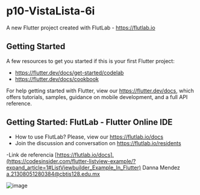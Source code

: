 # p10-VistaLista-6i

A new Flutter project created with FlutLab - https://flutlab.io

## Getting Started

A few resources to get you started if this is your first Flutter project:

- https://flutter.dev/docs/get-started/codelab
- https://flutter.dev/docs/cookbook

For help getting started with Flutter, view our
https://flutter.dev/docs, which offers tutorials,
samples, guidance on mobile development, and a full API reference.

## Getting Started: FlutLab - Flutter Online IDE

- How to use FlutLab? Please, view our https://flutlab.io/docs
- Join the discussion and conversation on https://flutlab.io/residents

-Link de referencia 
[https://flutlab.io/docs].(https://codesinsider.com/flutter-listview-example/?expand_article=1#ListViewbuilder_Example_In_Flutter)
Danna Mendez a.21308051280384@cbtis128.edu.mx

![image](https://github.com/MendezD128/p10-VistaLista/assets/143744206/a4e3446f-393a-469b-80a6-650e5852c705)
